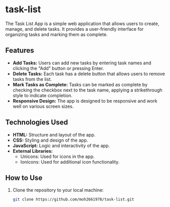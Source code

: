 # task-list

The Task List App is a simple web application that allows users to create, manage, and delete tasks. It provides a user-friendly interface for organizing tasks and marking them as complete.

## Features

- **Add Tasks:** Users can add new tasks by entering task names and clicking the "Add" button or pressing Enter.
- **Delete Tasks:** Each task has a delete button that allows users to remove tasks from the list.
- **Mark Tasks as Complete:** Tasks can be marked as complete by checking the checkbox next to the task name, applying a strikethrough style to indicate completion.
- **Responsive Design:** The app is designed to be responsive and work well on various screen sizes.

## Technologies Used

- **HTML:** Structure and layout of the app.
- **CSS:** Styling and design of the app.
- **JavaScript:** Logic and interactivity of the app.
- **External Libraries:**
  - Unicons: Used for icons in the app.
  - Ionicons: Used for additional icon functionality.

## How to Use

1. Clone the repository to your local machine:
   ```bash
   git clone https://github.com/moh2661978/task-list.git
   ```
